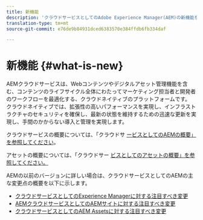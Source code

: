 ```yaml
---
title: 新機能
description: 'クラウドサービスとしてのAdobe Experience Manager(AEM)の新機能を紹介します。 '
translation-type: tm+mt
source-git-commit: e76de9b84931dced6383570e384ffdb6fb334daf

---
```



# 新機能 {#what-is-new}

<!-- For the pre-release of Adobe Experience Manager (AEM) as a Cloud Service everything is new. -->

AEMクラウドサービスは、Webコンテンツやデジタルアセット管理機能を含む、コンテンツのライフサイクル全体にわたってマーケティング担当者と開発者のワークフローを最適化する、クラウドネイティブのプラットフォームです。 クラウドネイティブでは、拡張性の高いパフォーマンスを実現し、インフラストラクチャのセキュリティを確保し、最新の状態を維持するための迅速な更新を実現し、手間のかからない導入と管理を実現します。

クラウドサービスの概要については、「クラウドサ [ービスとしてのAEMの概要」を参照してください](/help/overview/introduction.md)。

<!-- Please link to introduction or what's new of Sites. -->

アセットの概要については、「クラウドサー [ビスとしてのアセットの概要」を参照してください。](/help/assets/overview.md)

AEMの以前のバージョンに詳しい場合は、クラウドサービスとしてのAEMの主な変更点の概要を以下に示します。

* [クラウドサービスとしてのExperience Managerに対する注目すべき変更](/help/release-notes/aem-cloud-changes.md)
* [AEMクラウドサービスとしてのAEMサイトに対する注目すべき変更](/help/sites-cloud/sites-cloud-changes.md)
* [クラウドサービスとしてのAEM Assetsに対する注目すべき変更](/help/assets/assets-cloud-changes.md)
